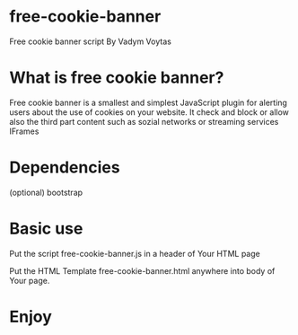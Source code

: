 # free-cookie-banner
Free cookie banner script
By Vadym Voytas

# What is free cookie banner?

Free cookie banner is a smallest and simplest JavaScript plugin for alerting users about the use of cookies on your website.
It check and block or allow also the third part content such as sozial networks or streaming services IFrames

# Dependencies

(optional) bootstrap

# Basic use

Put the script free-cookie-banner.js in a header of Your HTML page

<link rel="stylesheet" type="text/css" href="free-cookie-banner.css">
<link rel="stylesheet" href="https://maxcdn.bootstrapcdn.com/bootstrap/3.4.1/css/bootstrap.min.css">
<script src="https://ajax.googleapis.com/ajax/libs/jquery/3.4.1/jquery.min.js"></script>
<script src="https://maxcdn.bootstrapcdn.com/bootstrap/3.4.1/js/bootstrap.min.js"></script>

<script src="free-cookie-banner.js"></script>


Put the HTML Template free-cookie-banner.html anywhere into body of Your page.

# Enjoy
